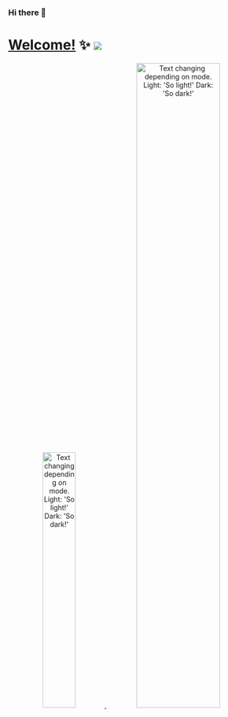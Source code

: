 ### Hi there 👋

<!--
**East196/east196** is a ✨ _special_ ✨ repository because its `README.md` (this file) appears on your GitHub profile.

Here are some ideas to get you started:

- 🔭 I’m currently working on ...
- 🌱 I’m currently learning ...
- 👯 I’m looking to collaborate on ...
- 🤔 I’m looking for help with ...
- 💬 Ask me about ...
- 📫 How to reach me: ...
- 😄 Pronouns: ...
- ⚡ Fun fact: ...
ref: https://profile-readme-generator.com/
-->


# [Welcome!](https://east196.cn) ✨ <a href="https://east196.cn"><img src="https://komarev.com/ghpvc/?username=east196&color=blueviolet&style=flat-square&label=Nice+To+Meet+U"></a>

<a href="https://east196.cn">

<p align="center">
 <picture>
  <source media="(prefers-color-scheme: dark)" srcset="https://github-profile-trophy.vercel.app/?username=east196&theme=algolia&row=2&column=3&no-frame=true" width="36.5%">
  <img alt="Text changing depending on mode. Light: 'So light!' Dark: 'So dark!'" src="https://github-profile-trophy.vercel.app/?username=east196&theme=flat&row=2&column=3&margin-w=1&margin-h=1" width="36.5%">
</picture>
 
 <picture>
  <source media="(prefers-color-scheme: dark)" srcset="https://github-readme-stats.vercel.app/api?username=east196&show_icons=true&theme=radical&hide_border=true" width="58%">
  <img alt="Text changing depending on mode. Light: 'So light!' Dark: 'So dark!'" src="https://github-readme-stats.vercel.app/api?username=east196&show_icons=true" width="58%">
</picture>
</p>
 
</a>
